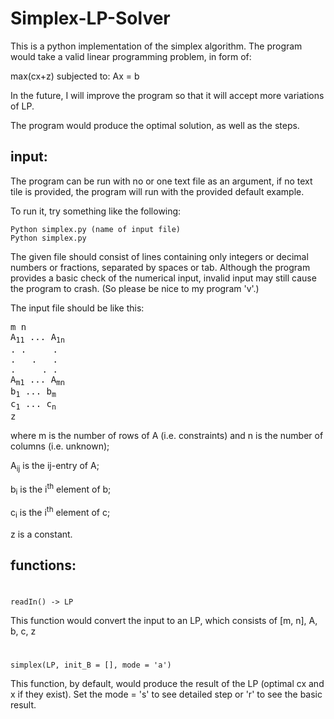 # Simplex-LP-Solver
This is a python implementation of the simplex algorithm.
The program would take a valid linear programming problem, in form of:

max(cx+z) subjected to:
Ax = b

In the future, I will improve the program so that it will accept more variations of LP.

The program would produce the optimal solution, as well as the steps.



## input:
The program can be run with no or one text file as an argument, if no text tile is provided, the program will run with the provided default example.

To run it, try something like the following:

```
Python simplex.py (name of input file)
Python simplex.py 
```

The given file should consist of lines containing only integers or decimal numbers or fractions, separated by spaces or tab. Although the program provides a basic check of the numerical input, invalid input may still cause the program to crash. (So please be nice to my program 'v'.)

The input file should be like this:

<pre>
m n
A<sub>11</sub> ... A<sub>1n</sub> 
. .     .
.   .   .
.     . .
A<sub>m1</sub> ... A<sub>mn</sub> 
b<sub>1</sub> ... b<sub>m</sub>  
c<sub>1</sub> ... c<sub>n</sub>  
z
</pre>

where m is the number of rows of A (i.e. constraints) and n is the number of columns (i.e. unknown);

A<sub>ij</sub> is the ij-entry of A;

b<sub>i</sub> is the i<sup>th</sup> element of b;

c<sub>i</sub> is the i<sup>th</sup> element of c;

z is a constant.

## functions:

#
```
readIn() -> LP
```

This function would convert the input to an LP, which consists of [m, n], A, b, c, z

#
```
simplex(LP, init_B = [], mode = 'a')
```
This function, by default, would produce the result of the LP (optimal cx and x if they exist). Set the mode = 's' to see detailed step or 'r' to see the basic result.
